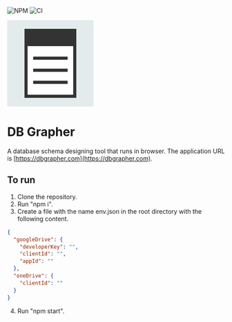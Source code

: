 ![NPM](https://img.shields.io/npm/l/db-viewer-component.svg)
![CI](https://github.com/ayeressian/dbgrapher/workflows/CI/badge.svg)

<img src="https://raw.githubusercontent.com/ayeressian/dbgrapher/master/asset/icon-app.svg" alt="drawing" width="200"/>

# DB Grapher
A database schema designing tool that runs in browser. The application URL is [https://dbgrapher.com](https://dbgrapher.com).


## To run
1. Clone the repository.
2. Run "npm i".
3. Create a file with the name env.json in the root directory with the following content.
  ```JSON
  {
    "googleDrive": {
      "developerKey": "",
      "clientId": "",
      "appId": ""
    },
    "oneDrive": {
      "clientId": ""
    }
  }
  ```
4. Run "npm start". 
